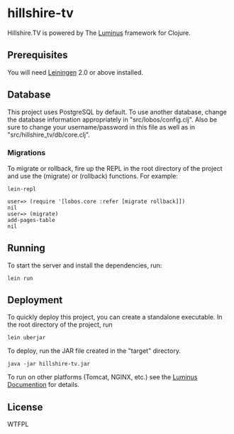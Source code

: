 # hillshire-tv

Hillshire.TV is powered by The [Luminus][1] framework for Clojure.

[1]: http://www.luminusweb.net

## Prerequisites

You will need [Leiningen][1] 2.0 or above installed.

[1]: https://github.com/technomancy/leiningen

## Database

This project uses PostgreSQL by default.  To use another database, change the database information appropriately in "src/lobos/config.clj".  Also be sure to change your username/password in this file as well as in "src/hillshire_tv/db/core.clj".

### Migrations

To migrate or rollback, fire up the REPL in the root directory of the project and use the (migrate) or (rollback) functions.  For example:

    lein-repl

    user=> (require '[lobos.core :refer [migrate rollback]])
    nil
    user=> (migrate)
    add-pages-table
    nil


## Running

To start the server and install the dependencies, run:

    lein run

## Deployment

To quickly deploy this project, you can create a standalone executable.  In the root directory of the project, run

    lein uberjar

To deploy, run the JAR file created in the "target" directory.

    java -jar hillshire-tv.jar

To run on other platforms (Tomcat, NGINX, etc.) see the [Luminus Documention][1] for details.

[1]: http://www.luminusweb.net/docs/deployment.md

## License

WTFPL
